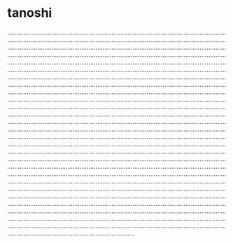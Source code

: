 # tanoshi
............................................................................................................................................................................................................................................................................................................................................................................................................................................................................................................................................................................................................................................................................................................................................................................................................................................................................................................................................................................................................................................................................................................................................................................................................................................................................................................................................................................................................................................................................................................................................................................................................................................................................................................................................................................................................................................................................................................................................................................................................................................................................................................................................................................................................................................................................................................................................................................................................................................................................................................................................................................................................................................................................................................................................................................................................................................................................................................................................................................................................................................................................................................................................................................................................................................................................................................................................................................................................................................................................................................................................................